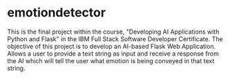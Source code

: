 # emotiondetector
This is the final project within the course, "Developing AI Applications with Python and Flask" in the IBM Full Stack Software Developer Certificate. 
The objective of this project is to develop an AI-based Flask Web Application.
Allows a user to provide a text string as input and receive a response from the AI which will tell the user what emotion is being conveyed in that text string.
